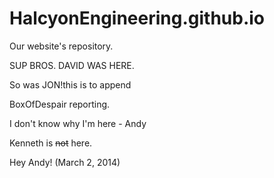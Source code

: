 HalcyonEngineering.github.io
============================

Our website's repository.

SUP BROS. DAVID WAS HERE.

So was JON!this is to append

BoxOfDespair reporting.

I don't know why I'm here - Andy

Kenneth is ~~not~~ here.

Hey Andy! (March 2, 2014)